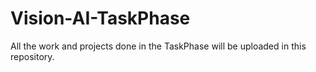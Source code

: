 # Vision-AI-TaskPhase
All the work and projects done in the TaskPhase will be uploaded in this repository.
